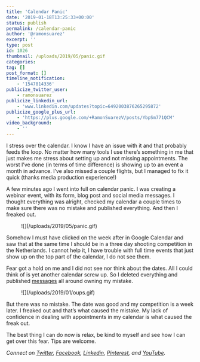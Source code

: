```yaml
---
title: 'Calendar Panic'
date: '2019-01-18T13:25:33+00:00'
status: publish
permalink: /calendar-panic
author: '@ramonsuarez'
excerpt: ''
type: post
id: 1026
thumbnail: /uploads/2019/05/panic.gif
categories:
tag: []
post_format: []
timeline_notification:
    - '1547814336'
publicize_twitter_user:
    - ramonsuarez
publicize_linkedin_url:
    - 'www.linkedin.com/updates?topic=6492003876265295872'
publicize_google_plus_url:
    - 'https://plus.google.com/+RamonSuarezV/posts/YbpSm771QCM'
video_background:
    - ''
---
```

I stress over the calendar. I know I have an issue with it and that probably feeds the loop. No matter how many tools I use there’s something in me that just makes me stress about setting up and not missing appointments. The worst I’ve done (in terms of time difference) is showing up to an event a month in advance. I’ve also missed a couple flights, but I managed to fix it quick (thanks media production experience!)

A few minutes ago I went into full on calendar panic. I was creating a webinar event, with its form, blog post and social media messages. I thought everything was alright, checked my calendar a couple times to make sure there was no mistake and published everything. And then I freaked out.

<div class="wp-block-image"><figure class="aligncenter">![](/uploads/2019/05/panic.gif)</figure></div>Somehow I must have clicked on the week after in Google Calendar and saw that at the same time I should be in a three day shooting competition in the Netherlands. I cannot help it, I have trouble with full time events that just show up on the top part of the calendar, I do not see them.

Fear got a hold on me and I did not see nor think about the dates. All I could think of is yet another calendar screw up. So I deleted everything and published [messages](https://www.facebook.com/ramonsuarezdotcom/videos/216479465970648/?__xts__%5B0%5D=68.ARD-tGxf_os04p-sO00RfTZC-Ev60DVqbC_o7_b-VFjsDYw2Fl0eRTszns9pdE7TNMwyA2g2WgNWwzD9rIW-3X8rigYlRWkX5el-t-5PlnwbmHDgHARK0-m-vYfbJVpz2YZlamqEYjfOzEb6xGnywkF6IF1HA8tnX3JpAvwHxpi22Ajmz2JQR5o4PDadMoj-UStRHsd5YWiZZBT9nbB-rv-TqZN9DMQW9ekUzcNQFrYYBDe-9x3-aJ3sAL1u8NBSYX_kmcBV3qOx1JITgrSzpwjqjrzsTJeclMrxcnmryE7GI-AjjEYh9EpeVIaw6smjKkJEgZiV8yuAwSxw5P_OoSzmRSIT5_NJ&__tn__=-R) all around owning my mistake.

<div class="wp-block-image"><figure class="aligncenter">![](/uploads/2019/01/oups.gif)</figure></div>But there was no mistake. The date was good and my competition is a week later. I freaked out and that’s what caused the mistake. My lack of confidence in dealing with appointments in my calendar is what caused the freak out.

The best thing I can do now is relax, be kind to myself and see how I can get over this fear. Tips are welcome.

*Connect on [Twitter](https://twitter.com/ramonsuarez), [Facebook](https://www.facebook.com/ramonsuarezdotcom), [Linkedin](https://www.linkedin.com/in/ramonsuarez/), [Pinterest](https://www.pinterest.com/ramonsuarez/), and [YouTube](https://www.youtube.com/ramonsuarezv).*